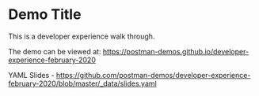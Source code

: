 # Demo Title
This is a developer experience walk through.

The demo can be viewed at: https://postman-demos.github.io/developer-experience-february-2020

YAML Slides - https://github.com/postman-demos/developer-experience-february-2020/blob/master/_data/slides.yaml
